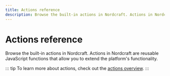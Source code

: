 ```yaml
---
title: Actions reference
description: Browse the built-in actions in Nordcraft. Actions in Nordcraft are reusable JavaScript functions that allow you to extend the platform's functionality.
---
```


# Actions reference

Browse the built-in actions in Nordcraft. Actions in Nordcraft are reusable JavaScript functions that allow you to extend the platform's functionality.

::: tip
To learn more about actions, check out the [actions overview](/actions/overview).
:::

